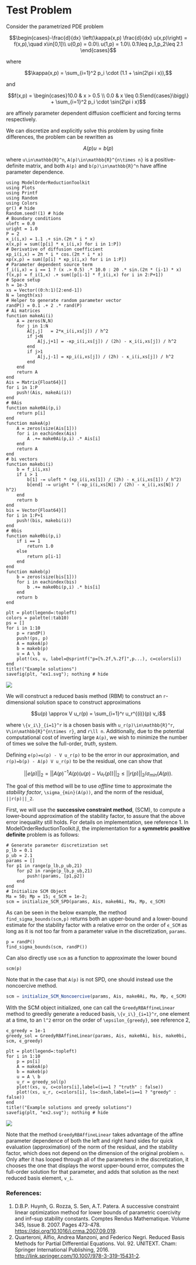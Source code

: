 # Test Problem

Consider the parametrized PDE problem
```math
\begin{cases}-\frac{d}{dx} \left(\kappa(x,p) \frac{d}{dx} u(x,p)\right) = f(x,p),\quad x\in[0,1]\\
u(0,p) = 0.0\\
u(1,p) = 1.0\\
0.1\leq p_1,p_2\leq 2.1
\end{cases}
```
where 
```math
\kappa(x,p) = \sum_{i=1}^2 p_i \cdot (1.1 + \sin(2\pi i x)),
``` 
and 
```math
f(x,p) = \begin{cases}10.0 & x > 0.5 \\ 0.0 & x \leq 0.5\end{cases}\bigg\} + \sum_{i=1}^2 p_i \cdot \sin(2\pi i x)
``` 
are affinely parameter dependent diffusion coefficient and forcing terms respectively. 

We can discretize and explicitly solve this problem by using finite differences, the problem can be rewritten as
```math
A(p) u = b(p)
```
where ``u\in\mathbb{R}^n``,  ``A(p)\in\mathbb{R}^{n\times n}`` is a positive-definite matrix, and both ``A(p)`` and ``b(p)\in\mathbb{R}^n`` have affine parameter dependence.
```@example 1
using ModelOrderReductionToolkit
using Plots
using Printf
using Random
using Colors
gr() # hide
Random.seed!(1) # hide
# Boundary conditions
uleft = 0.0
uright = 1.0
P = 2
κ_i(i,x) = 1.1 .+ sin.(2π * i * x)
κ(x,p) = sum([p[i] * κ_i(i,x) for i in 1:P])
# Derivative of diffusion coefficient
κp_i(i,x) = 2π * i * cos.(2π * i * x)
κp(x,p) = sum([p[i] * κp_i(i,x) for i in 1:P])
# Parameter dependent source term
f_i(i,x) = i == 1 ? (x .> 0.5) .* 10.0 : 20 .* sin.(2π * (i-1) * x)
f(x,p) = f_i(1,x) .+ sum([p[i-1] * f_i(i,x) for i in 2:P+1])
# Space setup
h = 1e-3
xs = Vector((0:h:1)[2:end-1])
N = length(xs)
# Helper to generate random parameter vector
randP() = 0.1 .+ 2 .* rand(P)
# Ai matrices
function makeAi(i)
    A = zeros(N,N)
    for j in 1:N
        A[j,j]   = 2*κ_i(i,xs[j]) / h^2
        if j<N
            A[j,j+1] = -κp_i(i,xs[j]) / (2h) - κ_i(i,xs[j]) / h^2
        end
        if j>1
            A[j,j-1] = κp_i(i,xs[j]) / (2h) - κ_i(i,xs[j]) / h^2
        end
    end
    return A
end
Ais = Matrix{Float64}[]
for i in 1:P
    push!(Ais, makeAi(i))
end
# θAis
function makeθAi(p,i)
    return p[i]
end
function makeA(p)
    A = zeros(size(Ais[1]))
    for i in eachindex(Ais)
        A .+= makeθAi(p,i) .* Ais[i]
    end
    return A
end
# bi vectors
function makebi(i)
    b = f_i(i,xs)
    if i > 1
        b[1] -= uleft * (κp_i(i,xs[1]) / (2h) - κ_i(i,xs[1]) / h^2)
        b[end] -= uright * (-κp_i(i,xs[N]) / (2h) - κ_i(i,xs[N]) / h^2)
    end
    return b
end
bis = Vector{Float64}[]
for i in 1:P+1
    push!(bis, makebi(i))
end
# θbis
function makeθbi(p,i)
    if i == 1
        return 1.0
    else
        return p[i-1]
    end
end
function makeb(p)
    b = zeros(size(bis[1]))
    for i in eachindex(bis)
        b .+= makeθbi(p,i) .* bis[i]
    end
    return b
end

plt = plot(legend=:topleft)
colors = palette(:tab10)
ps = []
for i in 1:10
    p = randP()
    push!(ps, p)
    A = makeA(p)
    b = makeb(p)
    u = A \ b
    plot!(xs, u, label=@sprintf("p=[%.2f,%.2f]",p...), c=colors[i])
end
title!("Example solutions")
savefig(plt, "ex1.svg"); nothing # hide
```
![](ex1.svg)

We will construct a reduced basis method (RBM) to construct an ``r``-dimensional solution space to construct approximations
```math
u(p) \approx V u_r(p) = \sum_{i=1}^r u_r^{(i)}(p) v_i
```
where ``\{v_i\}_{i=1}^r`` is a chosen basis with ``u_r(p)\in\mathbb{R}^r``, ``V\in\mathbb{R}^{n\times r}``, and ``r\ll n``. Additionally, due to the potential computational cost of inverting large ``A(p)``, we wish to minimize the number of times we solve the full-order, *truth*, system.

Defining ``e(p)=u(p) - V u_r(p)`` to be the error in our approximation, and ``r(p)=b(p) - A(p) V u_r(p)`` to be the residual, one can show that
```math
||e(p)||_2 = ||A(p)^{-1} A(p)(u(p) - V u_r(p))||_2 \leq ||r(p)||_2 / \sigma_{min}(A(p)).
```

The goal of this method will be to use *offline* time to approximate the *stability factor*, ``\sigma_{min}(A(p))``, and the norm of the residual, ``||r(p)||_2``.

First, we will use the **successive constraint method**, (SCM), to compute a lower-bound approximation of the stability factor, to assure that the above error inequality still holds. For details on implementation, see reference 1. In ModelOrderReductionToolkit.jl, the implementation for a **symmetric positive definite** problem is as follows:
```@example 1
# Generate parameter discretization set
p_lb = 0.1
p_ub = 2.1
params = []
for p1 in range(p_lb,p_ub,21)
    for p2 in range(p_lb,p_ub,21)
        push!(params, [p1,p2])
    end
end
# Initialize SCM Object
Ma = 50; Mp = 15; ϵ_SCM = 1e-2;
scm = initialize_SCM_SPD(params, Ais, makeθAi, Ma, Mp, ϵ_SCM)
```
As can be seen in the below example, the method `find_sigma_bounds(scm,p)` returns both an upper-bound and a lower-bound estimate for the stability factor with a relative error on the order of `ϵ_SCM` as long as it is not too far from a parameter value in the discretization, `params`.
```@example 1
p = randP()
find_sigma_bounds(scm, randP())
```
Can also directly use `scm` as a function to approximate the lower bound
```@example 1
scm(p)
```

Note that in the case that ``A(p)`` is not SPD, one should instead use the noncoercive method.
```julia
scm = initialize_SCM_Noncoercive(params, Ais, makeθAi, Ma, Mp, ϵ_SCM)
```

With the SCM object initialized, one can call the `GreedyRBAffineLinear` method to greedily generate a reduced basis, ``\{v_i\}_{i=1}^r``, one element at a time, to an ``l^2`` error on the order of ``\epsilon_{greedy}``, see reference 2,
```@example 1
ϵ_greedy = 1e-1  
greedy_sol = GreedyRBAffineLinear(params, Ais, makeθAi, bis, makeθbi, scm, ϵ_greedy)
```
```@example 1
plt = plot(legend=:topleft)
for i in 1:10
    p = ps[i]
    A = makeA(p)
    b = makeb(p)
    u = A \ b
    u_r = greedy_sol(p)
    plot!(xs, u, c=colors[i],label=(i==1 ? "truth" : false))
    plot!(xs, u_r, c=colors[i], ls=:dash,label=(i==1 ? "greedy" : false))
end
title!("Example solutions and greedy solutions")
savefig(plt, "ex2.svg"); nothing # hide
```
![](ex2.svg)

Note that the method `GreedyRBAffineLinear` takes advantage of the affine parameter dependence of both the left and right hand sides for quick evaluation (approximation) of the norm of the residual, and the stability factor, which does not depend on the dimension of the original problem ``n``. Only after it has looped through all of the parameters in the discretization, it chooses the one that displays the worst upper-bound error, computes the full-order solution for that parameter, and adds that solution as the next reduced basis element, ``v_i``.


### References:
1. D.B.P. Huynh, G. Rozza, S. Sen, A.T. Patera. A successive constraint linear optimization method for lower bounds of parametric coercivity and inf–sup stability constants. Comptes Rendus Mathematique. Volume 345, Issue 8. 2007. Pages 473-478. https://doi.org/10.1016/j.crma.2007.09.019.
2. Quarteroni, Alfio, Andrea Manzoni, and Federico Negri. Reduced Basis Methods for Partial Differential Equations. Vol. 92. UNITEXT. Cham: Springer International Publishing, 2016. http://link.springer.com/10.1007/978-3-319-15431-2.

